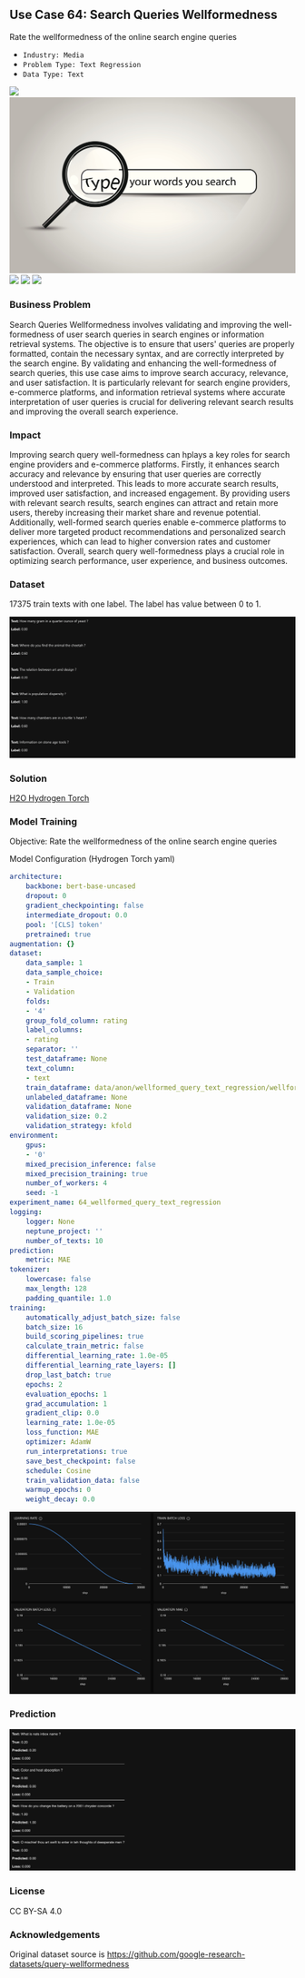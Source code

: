 ## Use Case 64: Search Queries Wellformedness

Rate the wellformedness of the online search engine queries

- `Industry: Media`
- `Problem Type: Text Regression`
- `Data Type: Text`

![](https://github.com/h2oai/ht-catalog/blob/646864e3c695f7c721514159bd6c59520dab7438/Assets/use-cases/google_search_queries/cover.png)
![](https://github.com/h2oai/ht-catalog/blob/646864e3c695f7c721514159bd6c59520dab7438/Assets/use-cases/google_search_queries/cover.jpg)
![](https://github.com/h2oai/ht-catalog/blob/646864e3c695f7c721514159bd6c59520dab7438/Assets/use-cases/google_search_queries/cover.jpeg)
![](https://github.com/h2oai/ht-catalog/blob/646864e3c695f7c721514159bd6c59520dab7438/Assets/use-cases/google_search_queries/cover.webp)
![](https://github.com/h2oai/ht-catalog/blob/646864e3c695f7c721514159bd6c59520dab7438/Assets/use-cases/google_search_queries/cover)

### Business Problem 

Search Queries Wellformedness involves validating and improving the well-formedness of user search queries in search engines or information retrieval systems. The objective is to ensure that users' queries are properly formatted, contain the necessary syntax, and are correctly interpreted by the search engine. By validating and enhancing the well-formedness of search queries, this use case aims to improve search accuracy, relevance, and user satisfaction. It is particularly relevant for search engine providers, e-commerce platforms, and information retrieval systems where accurate interpretation of user queries is crucial for delivering relevant search results and improving the overall search experience.

### Impact

Improving search query well-formedness can hplays a key roles for search engine providers and e-commerce platforms. Firstly, it enhances search accuracy and relevance by ensuring that user queries are correctly understood and interpreted. This leads to more accurate search results, improved user satisfaction, and increased engagement. By providing users with relevant search results, search engines can attract and retain more users, thereby increasing their market share and revenue potential. Additionally, well-formed search queries enable e-commerce platforms to deliver more targeted product recommendations and personalized search experiences, which can lead to higher conversion rates and customer satisfaction. Overall, search query well-formedness plays a crucial role in optimizing search performance, user experience, and business outcomes.

### Dataset

17375 train texts with one label. The label has value between 0 to 1. 

![train data](https://github.com/h2oai/ht-catalog/blob/646864e3c695f7c721514159bd6c59520dab7438/Assets/use-cases/google_search_queries/train%20data.png)

### Solution

[H2O Hydrogen Torch](https://docs.h2o.ai/h2o-hydrogen-torch/)

### Model Training

Objective: Rate the wellformedness of the online search engine queries

Model Configuration (Hydrogen Torch yaml)

```yaml
architecture:
    backbone: bert-base-uncased
    dropout: 0
    gradient_checkpointing: false
    intermediate_dropout: 0.0
    pool: '[CLS] token'
    pretrained: true
augmentation: {}
dataset:
    data_sample: 1
    data_sample_choice:
    - Train
    - Validation
    folds:
    - '4'
    group_fold_column: rating
    label_columns:
    - rating
    separator: ''
    test_dataframe: None
    text_column:
    - text
    train_dataframe: data/anon/wellformed_query_text_regression/wellformed_query_text_regression.csv
    unlabeled_dataframe: None
    validation_dataframe: None
    validation_size: 0.2
    validation_strategy: kfold
environment:
    gpus:
    - '0'
    mixed_precision_inference: false
    mixed_precision_training: true
    number_of_workers: 4
    seed: -1
experiment_name: 64_wellformed_query_text_regression
logging:
    logger: None
    neptune_project: ''
    number_of_texts: 10
prediction:
    metric: MAE
tokenizer:
    lowercase: false
    max_length: 128
    padding_quantile: 1.0
training:
    automatically_adjust_batch_size: false
    batch_size: 16
    build_scoring_pipelines: true
    calculate_train_metric: false
    differential_learning_rate: 1.0e-05
    differential_learning_rate_layers: []
    drop_last_batch: true
    epochs: 2
    evaluation_epochs: 1
    grad_accumulation: 1
    gradient_clip: 0.0
    learning_rate: 1.0e-05
    loss_function: MAE
    optimizer: AdamW
    run_interpretations: true
    save_best_checkpoint: false
    schedule: Cosine
    train_validation_data: false
    warmup_epochs: 0
    weight_decay: 0.0

```

![chart](https://github.com/h2oai/ht-catalog/blob/646864e3c695f7c721514159bd6c59520dab7438/Assets/use-cases/google_search_queries/chart.png)


### Prediction

![Predictions](https://github.com/h2oai/ht-catalog/blob/646864e3c695f7c721514159bd6c59520dab7438/Assets/use-cases/google_search_queries/Validation%20Predictions.png)

### License

CC BY-SA 4.0

### Acknowledgements

Original dataset source is https://github.com/google-research-datasets/query-wellformedness
